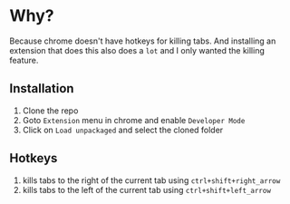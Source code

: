 # Why?

Because chrome doesn't have hotkeys for killing tabs. And installing an extension that does this also does a `lot` and I only wanted the killing feature.

## Installation

1. Clone the repo
2. Goto `Extension` menu in chrome and enable `Developer Mode`
3. Click on `Load unpackaged` and select the cloned folder

## Hotkeys

1. kills tabs to the right of the current tab using `ctrl+shift+right_arrow`
2. kills tabs to the left of the current tab using `ctrl+shift+left_arrow`
